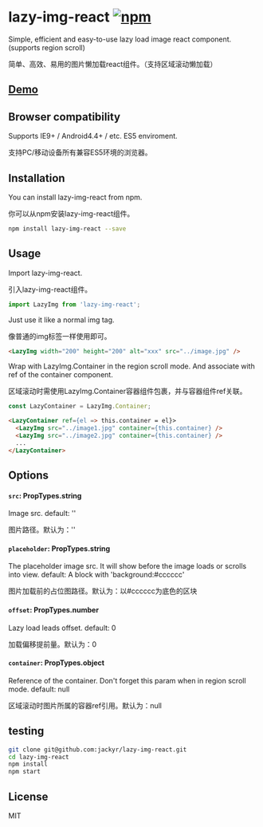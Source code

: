 # lazy-img-react [![npm](https://img.shields.io/npm/v/lazy-img-react.svg?style=flat-square)](https://www.npmjs.com/package/lazy-img-react)
Simple, efficient and easy-to-use lazy load image react component. (supports region scroll)

简单、高效、易用的图片懒加载react组件。（支持区域滚动懒加载）

## [Demo](https://jackyr.github.io/lazy-img-react/site/index.html)

## Browser compatibility
Supports IE9+ / Android4.4+ / etc. ES5 enviroment.

支持PC/移动设备所有兼容ES5环境的浏览器。

## Installation
You can install lazy-img-react from npm.

你可以从npm安装lazy-img-react组件。

```sh
npm install lazy-img-react --save
```

## Usage
Import lazy-img-react.

引入lazy-img-react组件。

```js
import LazyImg from 'lazy-img-react';
```

Just use it like a normal img tag.

像普通的img标签一样使用即可。

```html 
<LazyImg width="200" height="200" alt="xxx" src="../image.jpg" />
```

Wrap with LazyImg.Container in the region scroll mode. And associate with ref of the container component.

区域滚动时需使用LazyImg.Container容器组件包裹，并与容器组件ref关联。

```js
const LazyContainer = LazyImg.Container;
```
```html 
<LazyContainer ref={el => this.container = el}>
  <LazyImg src="../image1.jpg" container={this.container} />
  <LazyImg src="../image2.jpg" container={this.container} />
  ...
</LazyContainer>
```

## Options
#### `src`: PropTypes.string
Image src. default: ''

图片路径。默认为：''

#### `placeholder`: PropTypes.string
The placeholder image src. It will show before the image loads or scrolls into view. default: A block with 'background:#cccccc'

图片加载前的占位图路径。默认为：以#cccccc为底色的区块

#### `offset`: PropTypes.number
Lazy load leads offset. default: 0

加载偏移提前量。默认为：0

#### `container`: PropTypes.object
Reference of the container. Don't forget this param when in region scroll mode. default: null

区域滚动时图片所属的容器ref引用。默认为：null


## testing
```sh
git clone git@github.com:jackyr/lazy-img-react.git
cd lazy-img-react
npm install
npm start
```

## License
MIT